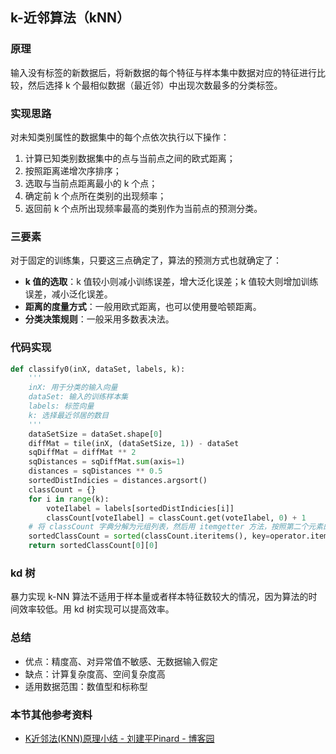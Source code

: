 ## k-近邻算法（kNN）

### 原理

输入没有标签的新数据后，将新数据的每个特征与样本集中数据对应的特征进行比较，然后选择 k 个最相似数据（最近邻）中出现次数最多的分类标签。

### 实现思路

对未知类别属性的数据集中的每个点依次执行以下操作：

1. 计算已知类别数据集中的点与当前点之间的欧式距离；
2. 按照距离递增次序排序；
3. 选取与当前点距离最小的 k 个点；
4. 确定前 k 个点所在类别的出现频率；
5. 返回前 k 个点所出现频率最高的类别作为当前点的预测分类。

### 三要素

对于固定的训练集，只要这三点确定了，算法的预测方式也就确定了：

* **k 值的选取**：k 值较小则减小训练误差，增大泛化误差；k 值较大则增加训练误差，减小泛化误差。
* **距离的度量方式**：一般用欧式距离，也可以使用曼哈顿距离。
* **分类决策规则**：一般采用多数表决法。

### 代码实现

```py
def classify0(inX, dataSet, labels, k):
    '''
    inX: 用于分类的输入向量
    dataSet: 输入的训练样本集
    labels: 标签向量
    k: 选择最近邻居的数目
    '''
    dataSetSize = dataSet.shape[0]
    diffMat = tile(inX, (dataSetSize, 1)) - dataSet
    sqDiffMat = diffMat ** 2
    sqDistances = sqDiffMat.sum(axis=1)
    distances = sqDistances ** 0.5
    sortedDistIndicies = distances.argsort()
    classCount = {}
    for i in range(k):
        voteIlabel = labels[sortedDistIndicies[i]]
        classCount[voteIlabel] = classCount.get(voteIlabel, 0) + 1
    # 将 classCount 字典分解为元组列表，然后用 itemgetter 方法，按照第二个元素的次序对元组进行排序（逆序）
    sortedClassCount = sorted(classCount.iteritems(), key=operator.itemgetter(1), reverse=True)
    return sortedClassCount[0][0]
```

### kd 树

暴力实现 k-NN 算法不适用于样本量或者样本特征数较大的情况，因为算法的时间效率较低。用 kd 树实现可以提高效率。

### 总结

* 优点：精度高、对异常值不敏感、无数据输入假定
* 缺点：计算复杂度高、空间复杂度高
* 适用数据范围：数值型和标称型

### 本节其他参考资料

* [K近邻法(KNN)原理小结 - 刘建平Pinard - 博客园](http://www.cnblogs.com/pinard/p/6061661.html)